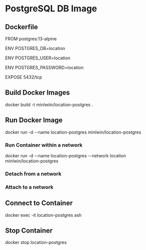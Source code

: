 # PostgreSQL DB Image

## Dockerfile

FROM postgres:13-alpine

ENV POSTGRES_DB=location

ENV POSTGRES_USER=location

ENV POSTGRES_PASSWORD=location

EXPOSE 5432/tcp

## Build Docker Images
docker build -t minlwiin/location-postgres .

## Run Docker Image
docker run -d --name location-postgres minlwin/location-postgres

### Run Container within a network
docker run -d --name location-postgres  --network location minlwin/location-postgres

### Detach from a network

### Attach to a network


## Connect to Container

docker exec -it location-postgres ash

## Stop Container

docker stop location-postgres

